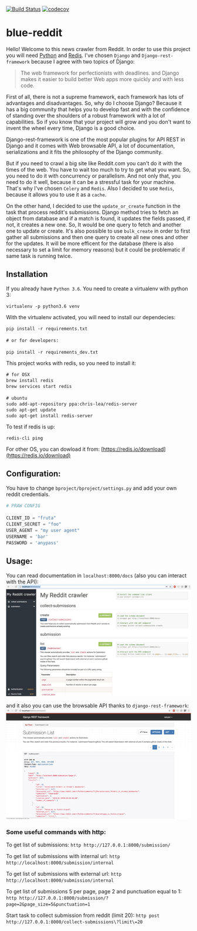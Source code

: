 [![Build Status](https://travis-ci.org/eduzen/blue-reddit.svg?branch=master)](https://travis-ci.org/eduzen/blue-reddit) [![codecov](https://codecov.io/gh/eduzen/blue-reddit/branch/master/graph/badge.svg)](https://codecov.io/gh/eduzen/blue-reddit)
# blue-reddit

Hello! Welcome to this news crawler from Reddit. In order to use this project you will need [Python](http://python.org)
and [Redis](https://redis.io).
I've chosen `Django` and `Django-rest-framework` because I agree with two topics of Django:
> The web framework for perfectionists with deadlines.
and
> Django makes it easier to build better Web apps more quickly and with less code.

First of all, there is not a supreme framework, each framework has lots of advantages and disadvantages.
So, why do I choose Django? Because it has a big community that helps you to develop fast and with the confidence
of standing over the shoulders of a robust framework with a lot of capabilities. So if you know that
your project will grow and you don't want to invent the wheel every time, Django is a good choice.

Django-rest-framework is one of the most popular plugins for API REST in Django and it comes with
Web browsable API, a lot of documentation, serializations and it fits the philosophy of the Django community.

But if you need to crawl a big site like Reddit.com you can't do it with the times of the web.
You have to wait too much to try to get what you want. So, you need to do it with concurrency or parallelism.
And not only that, you need to do it well, because it can be a stressful task for your machine.
That's why I've chosen `Celery` and `Redis`. Also I decided to use `Redis`, because it allows you to use
it as a `cache`.

On the other hand, I decided to use the `update_or_create` function in the task that process reddit's submissions.
Django method tries to fetch an object from database and if a match is found, it updates the fields passed,
if not, it creates a new one. So, It would be one query to fetch and another one to update or create.
It's also possible to use `bulk_create` in order to first gather all submissions and then one query to
create all new ones and other for the updates. It will be more efficent for the database (there is also necessary
to set a limit for memory reasons) but it could be problematic if same task is running twice.


## Installation

If you already have `Python 3.6`. You need to create a virtualenv with python 3:
```
virtualenv -p python3.6 venv
```

With the virtualenv activated, you will need to install our dependecies:
```
pip install -r requirements.txt

# or for developers:

pip install -r requirements_dev.txt
```

This project works with redis, so you need to install it:
```
# for OSX
brew install redis
brew services start redis

# ubuntu
sudo add-apt-repository ppa:chris-lea/redis-server
sudo apt-get update
sudo apt-get install redis-server
```

To test if redis is up:
```
redis-cli ping
```
For other OS, you can dowload it from: [https://redis.io/download](https://redis.io/download)

## Configuration:

You have to change `bproject/bproject/settings.py` and add your own reddit credentials.
```python
# PRAW CONFIG

CLIENT_ID = "fruta"
CLIENT_SECRET = "foo"
USER_AGENT = "my user agent"
USERNAME = 'bar'
PASSWORD = 'anypass'
```

## Usage:

You can read documentation in `localhost:8000/docs` (also you can interact with the API):
![Image](docs/docs.png?raw=true)

and it also you can use the browsable API thanks to `django-rest-framework`:
![Image](docs/rest.png?raw=true)

### Some useful commands with http:

To get list of submissions:
`http http://127.0.0.1:8000/submission/`

To get list of submissions with internal url:
`http http://localhost:8000/submission/internal`

To get list of submissions with external url:
`http http://localhost:8000/submission/internal`

To get list of submissions 5 per page, page 2 and punctuation equal to 1:
`http http://127.0.0.1:8000/submission/?page=2&page_size=5&punctuation=1`

Start task to collect submission from reddit (limit 20):
`http post http://127.0.0.1:8000/collect-submissions\?limit\=20`

